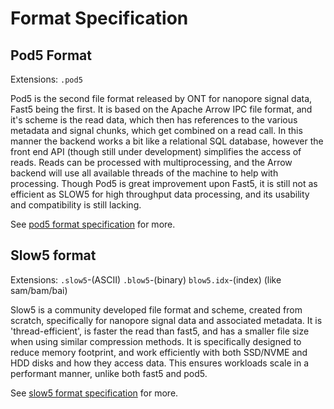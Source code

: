 # Format Specification

## Pod5 Format 

Extensions: `.pod5`

Pod5 is the second file format released by ONT for nanopore signal data, Fast5 being the first. It is based on the Apache Arrow IPC file format, and it's scheme is the read data, which then has references to the various metadata and signal chunks, which get combined on a read call. In this manner the backend works a bit like a relational SQL database, however the front end API (though still under development) simplifies the access of reads. Reads can be processed with multiprocessing, and the Arrow backend will use all available threads of the machine to help with processing. Though Pod5 is great improvement upon Fast5, it is still not as efficient as SLOW5 for high throughput data processing, and its usability and compatibility is still lacking.

See [pod5 format specification][link to pod5 specs] for more.

## Slow5 format

Extensions: `.slow5`-(ASCII) `.blow5`-(binary) `blow5.idx`-(index) (like sam/bam/bai)

Slow5 is a community developed file format and scheme, created from scratch, specifically for nanopore signal data and associated metadata. It is 'thread-efficient', is faster the read than fast5, and has a smaller file size when using similar compression methods. It is specifically designed to reduce memory footprint, and work efficiently with both SSD/NVME and HDD disks and how they access data. This ensures workloads scale in a performant manner, unlike both fast5 and pod5.

See [slow5 format specification][link to slow5 specs] for more.

[link to pod5 specs]: https://github.com/nanoporetech/pod5-file-format/blob/master/docs/SPECIFICATION.md 
[link to slow5 specs]: https://hasindu2008.github.io/slow5specs/slow5-v0.2.0.pdf 